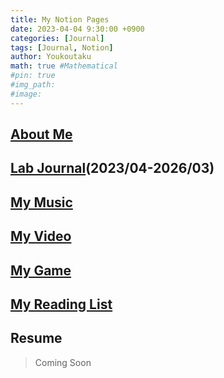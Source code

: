 ```yaml
---
title: My Notion Pages
date: 2023-04-04 9:30:00 +0900
categories: [Journal]
tags: [Journal, Notion]
author: Youkoutaku
math: true #Mathematical
#pin: true
#img_path:
#image:
---
```


## [About Me](https://youkoutaku.notion.site/About-Me-10a56db406d480eca968df884a38eefe?pvs=4)

## [Lab Journal](https://youkoutaku.notion.site/Lab-Journal-cde43795142d448ab96cb0233225cf6b?pvs=4)(2023/04-2026/03)

## [My Music](https://youkoutaku.notion.site/My-Music-d21e63fdf152499283410c2d78ccd674?pvs=4)

## [My Video](https://youkoutaku.notion.site/Video-7bd889568add4d6fb952fe4973c715da?pvs=4)

## [My Game](https://youkoutaku.notion.site/My-Game-85453a6f8846423e9964d52239f7064d?pvs=4)

## [My Reading List](https://youkoutaku.notion.site/63d1a861bff042c2b13755afa46a2ed0?v=556ff62d749c4dc2a8d8dda378053c5f&pvs=4)

## Resume
> Coming Soon